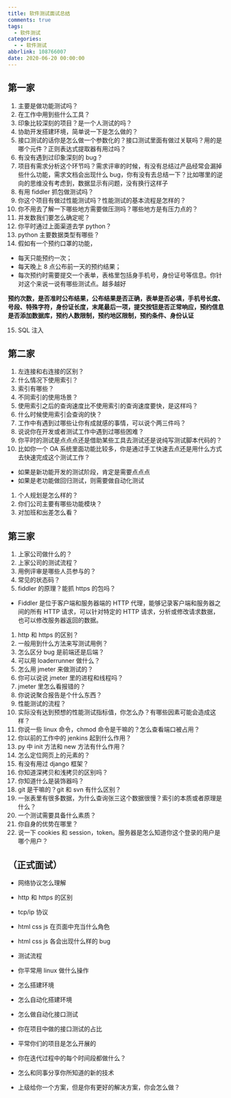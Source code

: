 ```yaml
---
title: 软件测试面试总结
comments: true
tags:
  - 软件测试
categories:
  - - 软件测试
abbrlink: 108766007
date: 2020-06-20 00:00:00
---
```


## 第一家

1. 主要是做功能测试吗？
2. 在工作中用到些什么工具？
3. 印象比较深刻的项目？是一个人测试的吗？
4. 协助开发搭建环境，简单说一下是怎么做的？
5. 接口测试的话你是怎么做一个参数化的？接口测试里面有做过关联吗？用的是哪个元件？正则表达式提取器有用过吗？
6. 有没有遇到过印象深刻的 bug？
7. 项目有需求分析这个环节吗？需求评审的时候，有没有总结过产品经常会漏掉些什么功能，需求文档会出现什么 bug，你有没有去总结一下？比如哪里的逆向的思维没有考虑到，数据显示有问题，没有换行这样子
8. 有用 fiddler 抓包做测试吗？
9.  你这个项目有做过性能测试吗？性能测试的基本流程是怎样的？
10. 你不用去了解一下哪些地方需要做压测吗？哪些地方是有压力点的？
11. 并发数我们要怎么确定呢？
12. 你平时通过上面渠道去学 python？
13. python 主要数据类型有哪些？
14. 假如有一个预约口罩的功能，

- 每天只能预约一次；
- 每天晚上 8 点公布前一天的预约结果；
- 每次预约时需要提交一个表单，表格里包括身手机号，身份证号等信息。你针对这个来说一说有哪些测试点。越多越好

 **预约次数，是否准时公布结果，公布结果是否正确，表单是否必填，手机号长度、号段、特殊字符，身份证长度，末尾最后一项，提交按钮是否正常响应，预约信息是否添加数据库，预约人数限制，预约地区限制，预约条件、身份认证**

15.  SQL 注入

## 第二家

1. 左连接和右连接的区别？
2. 什么情况下使用索引？
3. 索引有哪些？
4. 不同索引的使用场景？
5. 使用索引之后的查询速度比不使用索引的查询速度要快，是这样吗？
6. 什么时候使用索引会查询的快？
7. 工作中有遇到过哪些让你有成就感的事情，可以说个两三件吗？
8. 说说你在开发或者测试工作中遇到过哪些困难？
9. 你平时的测试是点点点还是借助某些工具去测试还是说纯写测试脚本代码的？
10. 比如你一个 OA 系统里面功能比较多，你是通过手工快速去点还是用什么方式去快速完成这个测试工作？

- 如果是新功能开发的测试阶段，肯定是需要点点点
- 如果是老功能做回归测试，则需要做自动化测试

1.  个人规划是怎么样的？
2.  你们公司主要有哪些功能模块？
3.  对加班和出差怎么看？

## 第三家

1. 上家公司做什么的？
2. 上家公司的测试流程？
3. 用例评审是哪些人员参与的？
4. 常见的状态码？
5. fiddler 的原理？能抓 https 的包吗？

- Fiddler 是位于客户端和服务器端的 HTTP 代理，能够记录客户端和服务器之间的所有 HTTP 请求，可以针对特定的 HTTP 请求，分析或修改请求数据，也可以修改服务器返回的数据。
  
1. http 和 https 的区别？
2. 一般用到什么方法来写测试用例？
3. 怎么区分 bug 是前端还是后端？
4. 可以用 loaderrunner 做什么？
5. 怎么用 jmeter 来做测试的？
6. 你可以说说 jmeter 里的进程和线程吗？
7. jmeter 里怎么看报错的？
8. 你说说聚合报告是个什么东西？
9. 性能测试的流程？
10. 实际没有达到预想的性能测试指标值，你怎么办？有哪些因素可能会造成这样？
11. 你说一些 linux 命令，chmod 命令是干嘛的？怎么查看端口被占用？
12. 你以前的工作中的 jenkins 起到什么作用？
13. py 中 init 方法和 new 方法有什么作用？
14. 怎么定位网页上的元素的？
15. 有没有用过 django 框架？
16. 你知道深拷贝和浅拷贝的区别吗？
17. 你知道什么是装饰器吗？
18. git 是干嘛的？git 和 svn 有什么区别？
19. 一张表里有很多数据，为什么查询张三这个数据很慢？索引的本质或者原理是什么？
20. 一个测试需要具备什么素质？
21. 你自身的优势在哪里？
22. 说一下 cookies 和 session，token。服务器是怎么知道你这个登录的用户是哪个用户？

## （正式面试）

- 网络协议怎么理解

- http 和 https 的区别
- tcp/ip 协议
- html css js 在页面中充当什么角色
- html css js 各会出现什么样的 bug
- 测试流程
- 你平常用 linux 做什么操作
- 怎么搭建环境
- 怎么自动化搭建环境
- 怎么做自动化接口测试
- 你在项目中做的接口测试的占比
- 平常你们的项目是怎么开展的
- 你在迭代过程中的每个时间段都做什么？
- 怎么和同事分享你所知道的新的技术
- 上级给你一个方案，但是你有更好的解决方案，你会怎么做？

